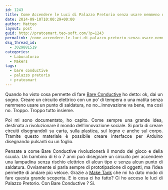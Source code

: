 ```yaml
---
id: 1243
title: Come Accendere le Luci di Palazzo Pretorio senza usare nemmeno un filo di corrente
date: 2014-09-10T10:00:29+00:00
author: Matteo
layout: post
guid: http://pratosmart.teo-soft.com/?p=1243
permalink: /come-accendere-le-luci-di-palazzo-pretorio-senza-usare-nemmeno-un-filo-di-corrente/
dsq_thread_id:
  - 3029881519
categories:
  - Laboratorio
  - Makers
tags:
  - bare conductive
  - palazzo pretorio
  - pratosmart
---
```

<p style="text-align: justify;">
  Quando ho visto cosa permette di fare <a href="http://www.bareconductive.com/" target="_blank">Bare Conductive</a> ho detto: ok, dai un sogno. Creare un circuito elettrico con un po&#8217; di tempera o una matita senza nemmeno usare un punto di saldatura, no no&#8230;innovazione va bene, ma così no. Troppo. Troppo tutto insieme.
</p>

<p style="text-align: justify;">
  Poi mi sono documentato, ho capito. Come sempre una grande idea, destinata a rivoluzionare il mondo dell&#8217;innovazione sociale. Si parla di creare circuiti disegnandoli su carta, sulla plastica, sul legno e anche sul corpo. Tramite questo materiale è possibile creare interfacce per Arduino disegnando pulsanti su un foglio.
</p>

<p style="text-align: justify;">
  Pensate a come Bare Conductive rivoluzionerà il mondo del gioco e della scuola. Un bambino di 6 o 7 anni può disegnare un circuito per accendere una lampadina senza rischio elettrico di alcun tipo e senza alcun punto di saldatura. Ovviamente si parla sempre di prototipazione di oggetti, ma l&#8217;idea permette di andare più veloce. Grazie a <a href="http://www.maketank.it/" target="_blank">Make Tank</a> che mi ha dato modo di fare questa grande scoperta. E io cosa ci ho fatto? Ci ho acceso le luci di Palazzo Pretorio. Con Bare Conductive ? Si.
</p>